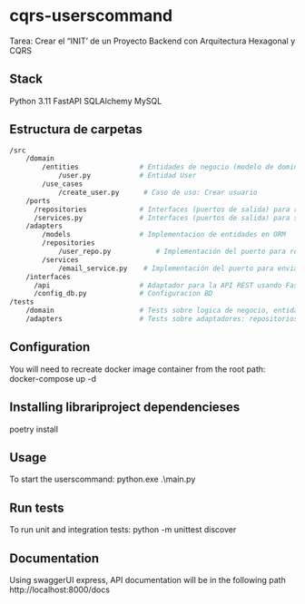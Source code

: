# cqrs-userscommand
Tarea: Crear el “INIT’ de un Proyecto Backend con Arquitectura Hexagonal
y CQRS

## Stack
Python 3.11
FastAPI
SQLAlchemy
MySQL

## Estructura de carpetas
```bash
/src
    /domain
        /entities               # Entidades de negocio (modelo de dominio)
            /user.py            # Entidad User
        /use_cases
            /create_user.py      # Caso de uso: Crear usuario
    /ports
      /repositories             # Interfaces (puertos de salida) para repositorios
      /services.py              # Interfaces (puertos de salida) para servicios externos
    /adapters
        /models                 # Implementacion de entidades en ORM
        /repositories
            /user_repo.py           # Implementación del puerto para repositorio SQLAlchemy
        /services
            /email_service.py    # Implementación del puerto para enviar emails
    /interfaces
      /api                      # Adaptador para la API REST usando FastAPI
      /config_db.py             # Configuracion BD
/tests
    /domain                     # Tests sobre logica de negocio, entidades
    /adapters                   # Tests sobre adaptadores: repositorios, servicios
```

## Configuration
You will need to recreate docker image container from the root path:
docker-compose up -d

## Installing librariproject dependencieses
poetry install

## Usage
To start the userscommand:
python.exe .\main.py

## Run tests
To run unit and integration tests:
python -m unittest discover

## Documentation
Using swaggerUI express, API documentation will be in the following path
http://localhost:8000/docs
